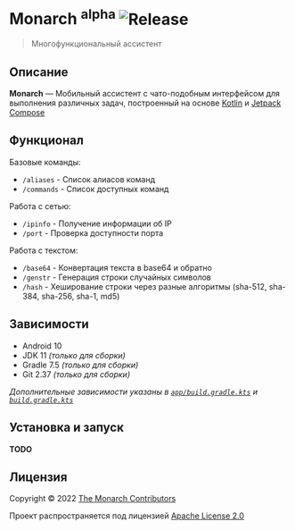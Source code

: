 # Monarch <sup>alpha</sup> ![Release](https://img.shields.io/github/v/release/TheNodeOrg/Monarch)

> Многофункциональный ассистент

## Описание

__Monarch__ — Мобильный ассистент с чато-подобным интерфейсом для выполнения различных задач, построенный на основе
[Kotlin](https://kotlinlang.org/) и [Jetpack Compose](https://developer.android.com/jetpack/compose)

## Функционал

Базовые команды:
- `/aliases` - Список алиасов команд
- `/commands` - Список доступных команд

Работа с сетью:
- `/ipinfo` - Получение информации об IP
- `/port` - Проверка доступности порта

Работа с текстом:
- `/base64` - Конвертация текста в base64 и обратно
- `/genstr` - Генерация строки случайных символов
- `/hash` - Хеширование строки через разные алгоритмы (sha-512, sha-384, sha-256, sha-1, md5)

## Зависимости

- Android 10
- JDK 11 *(только для сборки)*
- Gradle 7.5 *(только для сборки)*
- Git 2.37 *(только для сборки)*

*Дополнительные зависимости указаны в [`app/build.gradle.kts`](app/build.gradle.kts) и [`build.gradle.kts`](build.gradle.kts)*

## Установка и запуск

__TODO__

## Лицензия

Copyright © 2022 [The Monarch Contributors](contributors.md)

Проект распространяется под лицензией [Apache License 2.0](license)